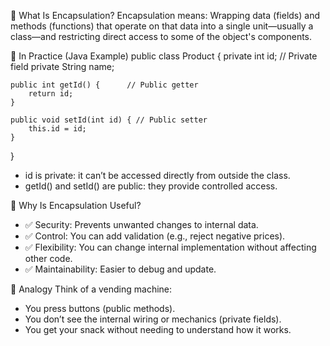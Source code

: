 🔐 What Is Encapsulation?
Encapsulation means:
Wrapping data (fields) and methods (functions) that operate on that data into a single unit—usually a class—and restricting direct access to some of the object's components.


🧩 In Practice (Java Example)
public class Product {
    private int id;           // Private field
    private String name;

    public int getId() {      // Public getter
        return id;
    }

    public void setId(int id) { // Public setter
        this.id = id;
    }
}


- id is private: it can’t be accessed directly from outside the class.
- getId() and setId() are public: they provide controlled access.

🎯 Why Is Encapsulation Useful?
- ✅ Security: Prevents unwanted changes to internal data.
- ✅ Control: You can add validation (e.g., reject negative prices).
- ✅ Flexibility: You can change internal implementation without affecting other code.
- ✅ Maintainability: Easier to debug and update.

🧠 Analogy
Think of a vending machine:
- You press buttons (public methods).
- You don’t see the internal wiring or mechanics (private fields).
- You get your snack without needing to understand how it works.
